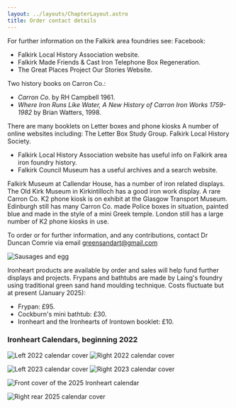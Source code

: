 ```yaml
---
layout: ../layouts/ChapterLayout.astro
title: Order contact details
---
```

For further information on the Falkirk area foundries see:
Facebook:
* Falkirk Local History Association website.
* Falkirk Made Friends & Cast Iron Telephone Box Regeneration.
* The Great Places Project Our Stories Website.

Two history books on Carron Co.:

* _Carron Co._ by RH Campbell 1961.
* _Where Iron Runs Like Water, A New History of Carron Iron Works 1759-1982_ by Brian Watters, 1998.

There are many booklets on Letter boxes and phone kiosks
A number of online websites including:
The Letter Box Study Group.
Falkirk Local History Society.
* Falkirk Local History Association website has useful info on Falkirk area iron foundry history.
* Falkirk Council Museum has a useful archives and a search website.

Falkirk Museum at Callendar House, has a number of iron related displays.
The Old Kirk Museum in Kirkintilloch has a good iron work display.
A rare Carron Co. K2 phone kiosk is on exhibit at the Glasgow Transport Museum.
Edinburgh still has many Carron Co. made Police boxes in situation, painted blue and made in the style of a mini Greek temple.
London still has a large number of K2 phone kiosks in use.

To order or for further information, and any contributions, contact Dr Duncan Comrie via email <greensandart@gmail.com>

![Sausages and egg](testing-the-frypan "L")

Ironheart products are available by order and sales will help fund further displays and projects.
Frypans and bathtubs are made by Laing's foundry using traditional green sand hand moulding technique.
Costs fluctuate but at present (January 2025):

* Frypan: £95.
* Cockburn's mini bathtub: £30.
* Ironheart and the Ironhearts of Irontown booklet: £10.

### Ironheart Calendars, beginning 2022

![Left 2022 calendar cover](calftcover2022)
![Right 2022 calendar cover](calrrcover2022)

![Left 2023 calendar cover](calftcover2023)
![Right 2023 calendar cover](calrrcover2023)

<!-- image7. Ironheart Legends 2025 -->
![Front cover of the 2025 Ironheart calendar](2025-calendar-front)

![Right rear 2025 calendar cover](IronheratLegends25rr)
